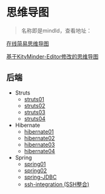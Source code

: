# 思维导图

> 名称即是mindId，查看地址：

[在线简易思维导图](/myNote/html/mindView.html ':ignore')

[基于KityMinder-Editor修改的思维导图](http://mind.clboy.cn/)



## 后端

- Struts
  - [struts01](/myNote/html/mindView.html?md=struts01 ':ignore')
  - [struts02](/myNote/html/mindView.html?md=struts02 ':ignore')
  - [struts03](/myNote/html/mindView.html?md=struts03 ':ignore')
  - [struts04](/myNote/html/mindView.html?md=struts04 ':ignore')
- Hibernate
  - [hibernate01](/myNote/html/mindView.html?md=hibernate01 ':ignore')
  - [hibernate02](/myNote/html/mindView.html?md=hibernate02 ':ignore')
  - [hibernate03](/myNote/html/mindView.html?md=hibernate03 ':ignore')
  - [hibernate04](/myNote/html/mindView.html?md=hibernate04 ':ignore')
- Spring
  - [spring01](http://mind.clboy.cn/?md=spring01)
  - [spring02](http://mind.clboy.cn/?md=spring02)
  - [spring-JDBC](http://mind.clboy.cn/?md=spring-JDBC)
  - [ssh-integration (SSH整合)](http://mind.clboy.cn/?md=ssh-integration)

